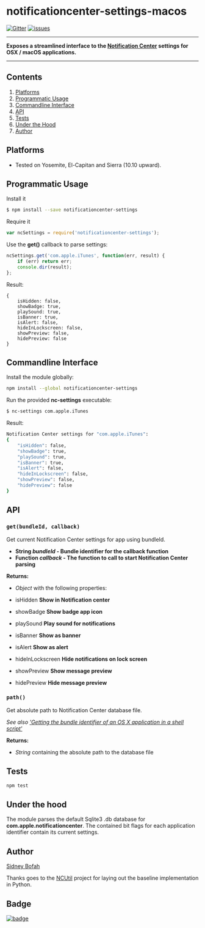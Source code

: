 # notificationcenter-settings-macos
[![Gitter](https://badges.gitter.im/sidneys/notificationcenter-settings-macos.svg)](https://gitter.im/sidneys/notificationcenter-settings?utm_source=badge&utm_medium=badge&utm_campaign=pr-badge&utm_content=badge) [![issues](https://img.shields.io/github/issues/sidneys/notificationcenter-settings.svg)](https://github.com/sidneys/notificationcenter-settings-macos/issues)

---   

**Exposes a streamlined interface to the [Notification Center](https://en.wikipedia.org/wiki/Notification_Center) settings for OSX / macOS applications.**

--- 


## Contents

1. [Platforms](#platforms)
1. [Programmatic Usage](#programmatic-usage)
1. [Commandline Interface](#commandline-interface) 
1. [API](#api)
1. [Tests](#tests)
1. [Under the Hood](#under-the-hood)
1. [Author](#author)


## <a name="platforms"></a>Platforms

 - Tested on Yosemite, El-Capitan and Sierra (10.10 upward).

 
## <a name="programmatic-usage"></a>Programmatic Usage

Install it

```bash
$ npm install --save notificationcenter-settings
```

Require it

```js
var ncSettings = require('notificationcenter-settings');
```

Use the **get()** callback to parse settings:

```js
ncSettings.get('com.apple.iTunes', function(err, result) {
	if (err) return err;
	console.dir(result);
};
```
Result:

```
{
    isHidden: false,
    showBadge: true,
    playSound: true,
    isBanner: true,
    isAlert: false,
    hideInLockscreen: false,
    showPreview: false,
    hidePreview: false
}
```


## <a name="commandline-interface"></a>Commandline Interface

Install the module globally:

```bash
npm install --global notificationcenter-settings
```

Run the provided **nc-settings** executable:

```bash
$ nc-settings com.apple.iTunes
```

Result:

```bash
Notification Center settings for "com.apple.iTunes":
{
    "isHidden": false,
    "showBadge": true,
    "playSound": true,
    "isBanner": true,
    "isAlert": false,
    "hideInLockscreen": false,
    "showPreview": false,
    "hidePreview": false
}
```


## <a name="api"></a>API

### `get(bundleId, callback)`

Get current Notification Center settings for app using bundleId.

 - **String *bundleId* - Bundle identifier for the callback function**
 - **Function *callback* - The function to call to start Notification Center parsing**

**Returns:**  
 - *Object* with the following properties:

 - isHidden  **Show in Notification center**
 - showBadge  **Show badge app icon**
 - playSound  **Play sound for notifications**
 - isBanner  **Show as banner**
 - isAlert  **Show as alert**
 - hideInLockscreen  **Hide notifications on lock screen**
 - showPreview  **Show message preview**
 - hidePreview  **Hide message preview**
 

### `path()`

Get absolute path to Notification Center database file.  

*See also ['Getting the bundle identifier of an OS X application in a shell script'](http://superuser.com/questions/346369/getting-the-bundle-identifier-of-an-os-x-application-in-a-shell-script)*

**Returns:**  
* *String* containing the absolute path to the database file

## <a name="tests"></a>Tests

```bash
npm test
```
    
## <a name="under-the-hood"></a>Under the hood

The module parses the default Sqlite3 .db database for **com.apple.notificationcenter**.
The contained bit flags for each application identifier contain its current settings.


## <a name="author"></a>Author

 [Sidney Bofah](http://sidneys.github.io)
 
 Thanks goes to the [NCUtil](https://github.com/jacobsalmela/NCutil) project for laying out the baseline implementation in Python.

## Badge

[![badge](https://nodei.co/npm/notificationcenter-settings.png?downloads=true)](https://www.npmjs.com/package/notificationcenter-settings)

